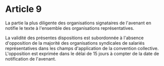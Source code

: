 # Article 9

  
 La partie la plus diligente des organisations signataires de l'avenant en notifie le texte à l'ensemble des organisations représentatives.  
  
 La validité des présentes dispositions est subordonnée à l'absence d'opposition de la majorité des organisations syndicales de salariés représentatives dans les champs d'application de la convention collective. L'opposition est exprimée dans le délai de 15 jours à compter de la date de notification de l'avenant.  

